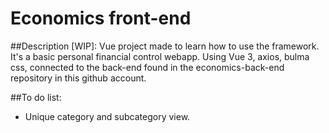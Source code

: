 # Economics front-end

##Description [WIP]:
Vue project made to learn how to use the framework.
It's a basic personal financial control webapp. Using Vue 3, axios, bulma css, connected to the back-end found in the economics-back-end repository in this github account.

##To do list:
  - Unique category and subcategory view.
